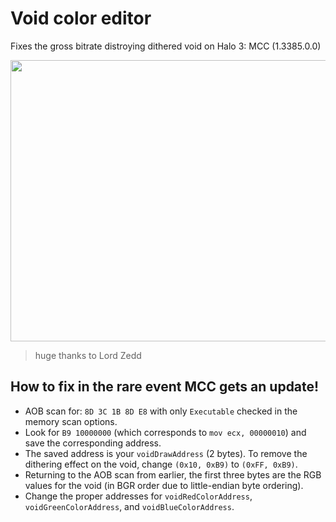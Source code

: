 # Void color editor
Fixes the gross bitrate distroying dithered void on Halo 3: MCC (1.3385.0.0)

<img src="https://github.com/user-attachments/assets/47b0c763-4639-42de-a1bb-5d23988733bd](https://github.com/TermaciousTrickocity/Void-fix/assets/62641541/1eb421e2-125a-4d40-85a8-fc20abb0768a" width="800" height="450">

> huge thanks to Lord Zedd

## How to fix in the rare event MCC gets an update!
- AOB scan for: `8D 3C 1B 8D E8` with only `Executable` checked in the memory scan options.
- Look for `B9 10000000` (which corresponds to `mov ecx, 00000010`) and save the corresponding address.
- The saved address is your `voidDrawAddress` (2 bytes). To remove the dithering effect on the void, change `(0x10, 0xB9)` to `(0xFF, 0xB9)`.
- Returning to the AOB scan from earlier, the first three bytes are the RGB values for the void (in BGR order due to little-endian byte ordering).
- Change the proper addresses for `voidRedColorAddress`, `voidGreenColorAddress`, and `voidBlueColorAddress`.
